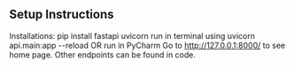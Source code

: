 ## Setup Instructions
Installations:
pip install fastapi uvicorn
run in terminal using uvicorn api.main:app --reload
OR run in PyCharm 
Go to http://127.0.0.1:8000/ to see home page. Other endpoints can be found in code.
